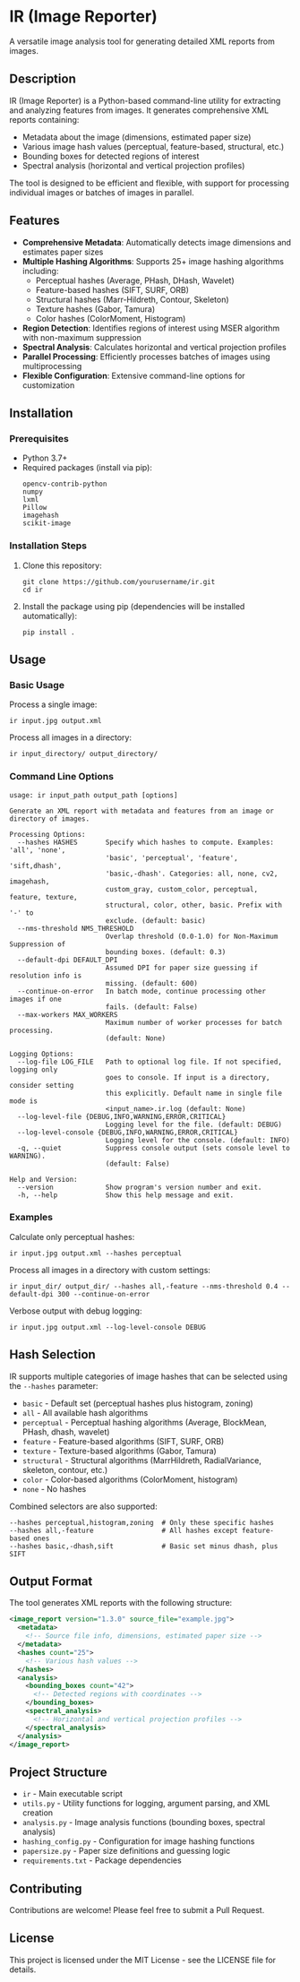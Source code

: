 # IR (Image Reporter)

A versatile image analysis tool for generating detailed XML reports from images.

## Description

IR (Image Reporter) is a Python-based command-line utility for extracting and analyzing features from images. It generates comprehensive XML reports containing:

- Metadata about the image (dimensions, estimated paper size)
- Various image hash values (perceptual, feature-based, structural, etc.)
- Bounding boxes for detected regions of interest
- Spectral analysis (horizontal and vertical projection profiles)

The tool is designed to be efficient and flexible, with support for processing individual images or batches of images in parallel.

## Features

- **Comprehensive Metadata**: Automatically detects image dimensions and estimates paper sizes
- **Multiple Hashing Algorithms**: Supports 25+ image hashing algorithms including:
  - Perceptual hashes (Average, PHash, DHash, Wavelet)
  - Feature-based hashes (SIFT, SURF, ORB)
  - Structural hashes (Marr-Hildreth, Contour, Skeleton)
  - Texture hashes (Gabor, Tamura)
  - Color hashes (ColorMoment, Histogram)
- **Region Detection**: Identifies regions of interest using MSER algorithm with non-maximum suppression
- **Spectral Analysis**: Calculates horizontal and vertical projection profiles
- **Parallel Processing**: Efficiently processes batches of images using multiprocessing
- **Flexible Configuration**: Extensive command-line options for customization

## Installation

### Prerequisites

- Python 3.7+
- Required packages (install via pip):
  ```
  opencv-contrib-python
  numpy
  lxml
  Pillow
  imagehash
  scikit-image
  ```

### Installation Steps

1. Clone this repository:
   ```
   git clone https://github.com/yourusername/ir.git
   cd ir
   ```

2. Install the package using pip (dependencies will be installed automatically):
   ```
   pip install .
   ```

## Usage

### Basic Usage

Process a single image:
```
ir input.jpg output.xml
```

Process all images in a directory:
```
ir input_directory/ output_directory/
```

### Command Line Options

```
usage: ir input_path output_path [options]

Generate an XML report with metadata and features from an image or directory of images.

Processing Options:
  --hashes HASHES       Specify which hashes to compute. Examples: 'all', 'none',
                        'basic', 'perceptual', 'feature', 'sift,dhash',
                        'basic,-dhash'. Categories: all, none, cv2, imagehash,
                        custom_gray, custom_color, perceptual, feature, texture,
                        structural, color, other, basic. Prefix with '-' to
                        exclude. (default: basic)
  --nms-threshold NMS_THRESHOLD
                        Overlap threshold (0.0-1.0) for Non-Maximum Suppression of
                        bounding boxes. (default: 0.3)
  --default-dpi DEFAULT_DPI
                        Assumed DPI for paper size guessing if resolution info is
                        missing. (default: 600)
  --continue-on-error   In batch mode, continue processing other images if one
                        fails. (default: False)
  --max-workers MAX_WORKERS
                        Maximum number of worker processes for batch processing.
                        (default: None)

Logging Options:
  --log-file LOG_FILE   Path to optional log file. If not specified, logging only
                        goes to console. If input is a directory, consider setting
                        this explicitly. Default name in single file mode is
                        <input_name>.ir.log (default: None)
  --log-level-file {DEBUG,INFO,WARNING,ERROR,CRITICAL}
                        Logging level for the file. (default: DEBUG)
  --log-level-console {DEBUG,INFO,WARNING,ERROR,CRITICAL}
                        Logging level for the console. (default: INFO)
  -q, --quiet           Suppress console output (sets console level to WARNING).
                        (default: False)

Help and Version:
  --version             Show program's version number and exit.
  -h, --help            Show this help message and exit.
```

### Examples

Calculate only perceptual hashes:
```
ir input.jpg output.xml --hashes perceptual
```

Process all images in a directory with custom settings:
```
ir input_dir/ output_dir/ --hashes all,-feature --nms-threshold 0.4 --default-dpi 300 --continue-on-error
```

Verbose output with debug logging:
```
ir input.jpg output.xml --log-level-console DEBUG
```

## Hash Selection

IR supports multiple categories of image hashes that can be selected using the `--hashes` parameter:

- `basic` - Default set (perceptual hashes plus histogram, zoning)
- `all` - All available hash algorithms
- `perceptual` - Perceptual hashing algorithms (Average, BlockMean, PHash, dhash, wavelet)
- `feature` - Feature-based algorithms (SIFT, SURF, ORB)
- `texture` - Texture-based algorithms (Gabor, Tamura)
- `structural` - Structural algorithms (MarrHildreth, RadialVariance, skeleton, contour, etc.)
- `color` - Color-based algorithms (ColorMoment, histogram)
- `none` - No hashes

Combined selectors are also supported:
```
--hashes perceptual,histogram,zoning  # Only these specific hashes
--hashes all,-feature                 # All hashes except feature-based ones
--hashes basic,-dhash,sift            # Basic set minus dhash, plus SIFT
```

## Output Format

The tool generates XML reports with the following structure:

```xml
<image_report version="1.3.0" source_file="example.jpg">
  <metadata>
    <!-- Source file info, dimensions, estimated paper size -->
  </metadata>
  <hashes count="25">
    <!-- Various hash values -->
  </hashes>
  <analysis>
    <bounding_boxes count="42">
      <!-- Detected regions with coordinates -->
    </bounding_boxes>
    <spectral_analysis>
      <!-- Horizontal and vertical projection profiles -->
    </spectral_analysis>
  </analysis>
</image_report>
```

## Project Structure

- `ir` - Main executable script
- `utils.py` - Utility functions for logging, argument parsing, and XML creation
- `analysis.py` - Image analysis functions (bounding boxes, spectral analysis)
- `hashing_config.py` - Configuration for image hashing functions
- `papersize.py` - Paper size definitions and guessing logic
- `requirements.txt` - Package dependencies

## Contributing

Contributions are welcome! Please feel free to submit a Pull Request.

## License

This project is licensed under the MIT License - see the LICENSE file for details.